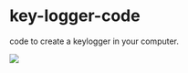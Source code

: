 # key-logger-code
code to create a keylogger in your computer.

<p align="left">
  <img src="https://repository-images.githubusercontent.com/194964621/b9907000-b158-11e9-950f-3f655bfc32cf" />
</p>
